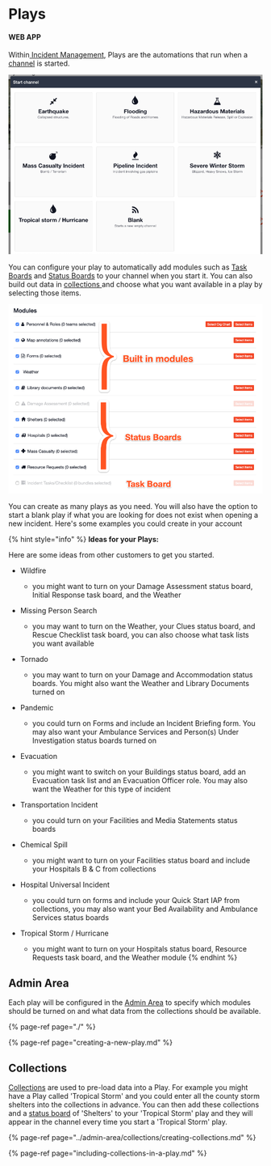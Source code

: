 # Plays

#### WEB APP

Within[ Incident Management](../getting-started.md), Plays are the automations that run when a [channel](../channels/) is started.

![](../../.gitbook/assets/plays.png)

You can configure your play to automatically add modules such as [Task Boards](../task-boards/) and [Status Boards](../status-boards/) to your channel when you start it. You can also build out data in [collections ](../admin-area/collections/)and choose what you want available in a play by selecting those items. 

![](../../.gitbook/assets/plays-2.png)

You can create as many plays as you need. You will also have the option to start a blank play if what you are looking for does not exist when opening a new incident. Here's some examples you could create in your account

{% hint style="info" %}
**Ideas for your Plays:**

Here are some ideas from other customers to get you started.

* Wildfire
  * you might want to turn on your Damage Assessment status board, Initial Response task board, and the Weather 
* Missing Person Search
  * you may want to turn on the Weather, your Clues status board, and Rescue Checklist task board, you can also choose what task lists you want available 
* Tornado
  * you may want to turn on your Damage and Accommodation status boards. You might also want the Weather and Library Documents turned on 
* Pandemic

  * you could turn on Forms and include an Incident Briefing form. You may also want your Ambulance Services and Person\(s\) Under Investigation status boards turned on

* Evacuation
  * you might want to switch on your Buildings status board, add an Evacuation task list and an Evacuation Officer role. You may also want the Weather for this type of incident 
* Transportation Incident
  * you could turn on your Facilities and Media Statements status boards  
* Chemical Spill
  * you might want to turn on your Facilities status board and include your Hospitals B & C from collections 
* Hospital Universal Incident
  * you could turn on forms and include your Quick Start IAP from collections, you may also want your Bed Availability and Ambulance Services status boards 
* Tropical Storm / Hurricane
  * you might want to turn on your Hospitals status board, Resource Requests task board, and the Weather module
{% endhint %}

## Admin Area

Each play will be configured in the [Admin Area](../admin-area/) to specify which modules should be turned on and what data from the collections should be available. 

{% page-ref page="./" %}

{% page-ref page="creating-a-new-play.md" %}

## Collections

[Collections](../admin-area/collections/) are used to pre-load data into a Play. For example you might have a Play called 'Tropical Storm' and you could enter all the county storm shelters into the collections in advance. You can then add these collections and a [status board](../status-boards/) of 'Shelters' to your 'Tropical Storm' play and they will appear in the channel every time you start a 'Tropical Storm' play.

{% page-ref page="../admin-area/collections/creating-collections.md" %}

{% page-ref page="including-collections-in-a-play.md" %}



